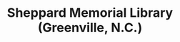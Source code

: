 ---
layout: repo
title: "Sheppard Memorial Library (Greenville, N.C.)"
id: 5491
permalink: repos/5491/
---